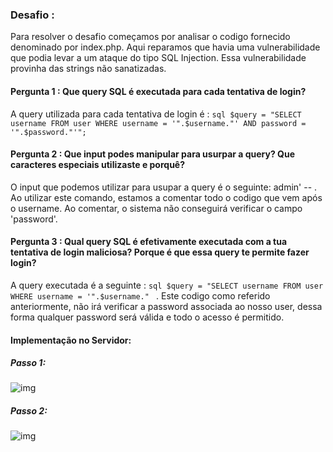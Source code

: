 ### Desafio : 

Para resolver o desafio começamos por analisar o codigo fornecido denominado por index.php. Aqui reparamos que havia uma vulnerabilidade que podia levar a um ataque do tipo SQL Injection. 
Essa vulnerabilidade provinha das strings não sanatizadas.

#### Pergunta 1 : Que query SQL é executada para cada tentativa de login?

A query utilizada para cada tentativa de login é : ```sql $query = "SELECT username FROM user WHERE username = '".$username."' AND password = '".$password."'"; ```


#### Pergunta 2 : Que input podes manipular para usurpar a query? Que caracteres especiais utilizaste e porquê?

O input que podemos utilizar para usupar a query é o seguinte: admin' -- . Ao utilizar este comando, estamos a comentar todo o codigo que vem após o username. Ao comentar, o sistema não conseguirá verificar o campo 'password'.

#### Pergunta 3 : Qual query SQL é efetivamente executada com a tua tentativa de login maliciosa? Porque é que essa query te permite fazer login?

A query executada é a seguinte : ```sql $query = "SELECT username FROM user WHERE username = '".$username." ``` . Este codigo como referido anteriormente, não irá verificar a password associada ao nosso user, dessa forma qualquer password será válida e todo o acesso é permitido. 


#### Implementação no Servidor: 

##### Passo 1: 

![img](https://cdn.discordapp.com/attachments/1153998326274994216/1176845606434643978/image.png?ex=657059e1&is=655de4e1&hm=90879984802c54f8cc29f46fd7eabd32e7e9f9f08323f5da7e818a99dcc64464&)


##### Passo 2:
![img](https://cdn.discordapp.com/attachments/1153998326274994216/1176845643050926120/image.png?ex=657059ea&is=655de4ea&hm=54d7b80f6b0a60e774f929f8607e34c0dea39ba16886bddde8ab09f9692a39c7&)

